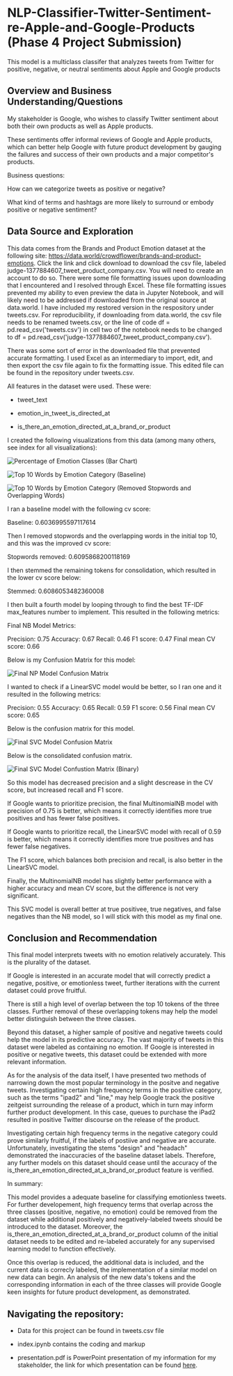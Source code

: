 # NLP-Classifier-Twitter-Sentiment-re-Apple-and-Google-Products (Phase 4 Project Submission)
This model is a multiclass classifer that analyzes tweets from Twitter for positive, negative, or neutral sentiments about Apple and Google products

## Overview and Business Understanding/Questions

My stakeholder is Google, who wishes to classify Twitter sentiment about both their own products as well as Apple products.

These sentiments offer informal reviews of Google and Apple products, which can better help Google with future product development by gauging the failures and success of their own products and a major competitor's products.

Business questions:

How can we categorize tweets as positive or negative?

What kind of terms and hashtags are more likely to surround or embody positive or negative sentiment?

## Data Source and Exploration

This data comes from the Brands and Product Emotion dataset at the following site: https://data.world/crowdflower/brands-and-product-emotions. Click the link and click download to download the csv file, labeled judge-1377884607_tweet_product_company.csv.  You will need to create an account to do so.  There were some file formatting issues upon downloading that I encountered and I resolved through Excel. These file formatting issues prevented my ability to even preview the data in Jupyter Notebook, and will likely need to be addressed if downloaded from the original source at data.world.  I have included my restored version in the respository under tweets.csv.  For reproducibility, if downloading from data.world, the csv file needs to be renamed tweets.csv, or the line of code df = pd.read_csv('tweets.csv') in cell two of the notebook needs to be changed to df = pd.read_csv('judge-1377884607_tweet_product_company.csv').

There was some sort of error in the downloaded file that prevented accurate formatting. I used Excel as an intermediary to import, edit, and then export the csv file again to fix the formatting issue.  This edited file can be found in the repository under tweets.csv.

All features in the dataset were used. These were:

* tweet_text

* emotion_in_tweet_is_directed_at

* is_there_an_emotion_directed_at_a_brand_or_product


I created the following visualizations from this data (among many others, see index for all visualizations):

![Percentage of Emotion Classes (Bar Chart)](https://github.com/clarkkon/NLP-Classifier-Twitter-Sentiment-re-Apple-and-Google-Products/assets/98120389/a662063c-85f8-4d15-9726-f964f515abaa)

![Top 10 Words by Emotion Category (Baseline)](https://github.com/clarkkon/NLP-Classifier-Twitter-Sentiment-re-Apple-and-Google-Products/assets/98120389/fec1e499-91b0-467d-b848-833921290feb)

![Top 10 Words by Emotion Category (Removed Stopwords and Overlapping Words)](https://github.com/clarkkon/NLP-Classifier-Twitter-Sentiment-re-Apple-and-Google-Products/assets/98120389/8e3590df-00af-456a-b969-620c9048a652)


I ran a baseline model with the following cv score:

Baseline:          0.6036995597117614

Then I removed stopwords and the overlapping words in the initial top 10, and this was the improved cv score:

Stopwords removed: 0.6095868200118169

I then stemmed the remaining tokens for consolidation, which resulted in the lower cv score below:

Stemmed:           0.6086053482360008

I then built a fourth model by looping through to find the best TF-IDF max_features number to implement. This resulted in the following metrics:

Final NB Model Metrics:

Precision: 0.75
Accuracy: 0.67
Recall: 0.46
F1 score: 0.47
Final mean CV score: 0.66

Below is my Confusion Matrix for this model:

![Final NP Model Confusion Matrix](https://github.com/clarkkon/NLP-Classifier-Twitter-Sentiment-re-Apple-and-Google-Products/assets/98120389/99ce159b-aed5-4165-a02a-800856bfc588)

I wanted to check if a LinearSVC model would be better, so I ran one and it resulted in the following metrics:

Precision: 0.55
Accuracy: 0.65
Recall: 0.59
F1 score: 0.56
Final mean CV score: 0.65

Below is the confusion matrix for this model.

![Final SVC Model Confusion Matrix](https://github.com/clarkkon/NLP-Classifier-Twitter-Sentiment-re-Apple-and-Google-Products/assets/98120389/c07697b6-46f8-4a4e-a284-682ed87b2fcc)

Below is the consolidated confusion matrix.

![Final SVC Model Confustion Matrix (Binary)](https://github.com/clarkkon/NLP-Classifier-Twitter-Sentiment-re-Apple-and-Google-Products/assets/98120389/cdcd1e74-0f86-4a9e-8bcf-73ac10e46bad)

So this model has decreased precision and a slight descrease in the CV score, but increased recall and F1 score.

If Google wants to prioritize precision, the final MultinomialNB model with precision of 0.75 is better, which means it correctly identifies more true positives and has fewer false positives.

If Google wants to prioritize recall, the LinearSVC model with recall of 0.59 is better, which means it correctly identifies more true positives and has fewer false negatives.

The F1 score, which balances both precision and recall, is also better in the LinearSVC model.

Finally, the MultinomialNB model has slightly better performance with a higher accuracy and mean CV score, but the difference is not very significant.

This SVC model is overall better at true positivee, true negatives, and false negatives than the NB model, so I will stick with this model as my final one.

## Conclusion and Recommendation

This final model interprets tweets with no emotion relatively accurately. This is the plurality of the dataset.

If Google is interested in an accurate model that will correctly predict a negative, positive, or emotionless tweet, further iterations with the current dataset could prove fruitful.

There is still a high level of overlap between the top 10 tokens of the three classes. Further removal of these overlapping tokens may help the model better distinguish between the three classes.

Beyond this dataset, a higher sample of positive and negative tweets could help the model in its predictive accuracy. The vast majority of tweets in this dataset were labeled as containing no emotion. If Google is interested in positive or negative tweets, this dataset could be extended with more relevant information.

As for the analysis of the data itself, I have presented two methods of narrowing down the most popular terminology in the positve and negative tweets. Investigating certain high frequency terms in the positive category, such as the terms "ipad2" and "line," may help Google track the positive zeitgeist surrounding the release of a product, which in turn may inform further product development. In this case, queues to purchase the iPad2 resulted in positive Twitter discourse on the release of the product.

Investigating certain high frequency terms in the negative category could prove similarly fruitful, if the labels of postiive and negative are accurate. Unfortunately, investigating the stems "design" and "headach" demonstrated the inaccuracies of the baseline dataset labels. Therefore, any further models on this dataset should cease until the accuracy of the is_there_an_emotion_directed_at_a_brand_or_product feature is verified.

In summary:

This model provides a adequate baseline for classifying emotionless tweets. For further developement, high frequency terms that overlap across the three classes (positive, negative, no emotion) could be removed from the dataset while additional positively and negatively-labeled tweets should be introduced to the dataset. Moreover, the is_there_an_emotion_directed_at_a_brand_or_product column of the initial dataset needs to be edited and re-labeled accurately for any supervised learning model to function effectively.

Once this overlap is reduced, the additional data is included, and the current data is correcly labeled, the implementation of a similar model on new data can begin. An analysis of the new data's tokens and the corresponding information in each of the three classes will provide Google keen insights for future product development, as demonstrated.


## Navigating the repository:

* Data for this project can be found in tweets.csv file

* index.ipynb contains the coding and markup

* presentation.pdf is PowerPoint presentation of my information for my stakeholder, the link for which presentation can be found [here](https://docs.google.com/presentation/d/15KsIdJu3rUmOUEKDzB5KJ9al8OXQuNwXh6s1NRW_AaA/edit?usp=sharing).
